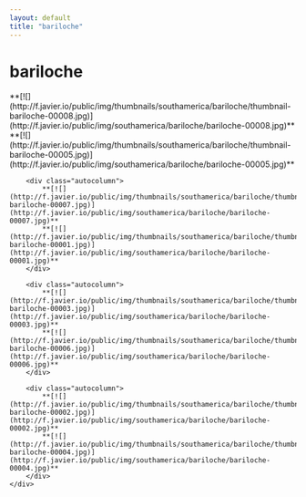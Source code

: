 ```yaml
---
layout: default
title: "bariloche"
---
```


<h1 class="page" style="padding-left:0%;">bariloche</h1>
<div class="page">
    <div class="autowide">
        <div class="autocolumn">
            **[![](http://f.javier.io/public/img/thumbnails/southamerica/bariloche/thumbnail-bariloche-00008.jpg)](http://f.javier.io/public/img/southamerica/bariloche/bariloche-00008.jpg)**
            **[![](http://f.javier.io/public/img/thumbnails/southamerica/bariloche/thumbnail-bariloche-00005.jpg)](http://f.javier.io/public/img/southamerica/bariloche/bariloche-00005.jpg)**
        </div>

        <div class="autocolumn">
            **[![](http://f.javier.io/public/img/thumbnails/southamerica/bariloche/thumbnail-bariloche-00007.jpg)](http://f.javier.io/public/img/southamerica/bariloche/bariloche-00007.jpg)**
            **[![](http://f.javier.io/public/img/thumbnails/southamerica/bariloche/thumbnail-bariloche-00001.jpg)](http://f.javier.io/public/img/southamerica/bariloche/bariloche-00001.jpg)**
        </div>

        <div class="autocolumn">
            **[![](http://f.javier.io/public/img/thumbnails/southamerica/bariloche/thumbnail-bariloche-00003.jpg)](http://f.javier.io/public/img/southamerica/bariloche/bariloche-00003.jpg)**
            **[![](http://f.javier.io/public/img/thumbnails/southamerica/bariloche/thumbnail-bariloche-00006.jpg)](http://f.javier.io/public/img/southamerica/bariloche/bariloche-00006.jpg)**
        </div>

        <div class="autocolumn">
            **[![](http://f.javier.io/public/img/thumbnails/southamerica/bariloche/thumbnail-bariloche-00002.jpg)](http://f.javier.io/public/img/southamerica/bariloche/bariloche-00002.jpg)**
            **[![](http://f.javier.io/public/img/thumbnails/southamerica/bariloche/thumbnail-bariloche-00004.jpg)](http://f.javier.io/public/img/southamerica/bariloche/bariloche-00004.jpg)**
        </div>
    </div>
</div>
